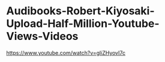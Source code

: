 # Audibooks-Robert-Kiyosaki-Upload-Half-Million-Youtube-Views-Videos
https://www.youtube.com/watch?v=gliZHyovI7c
